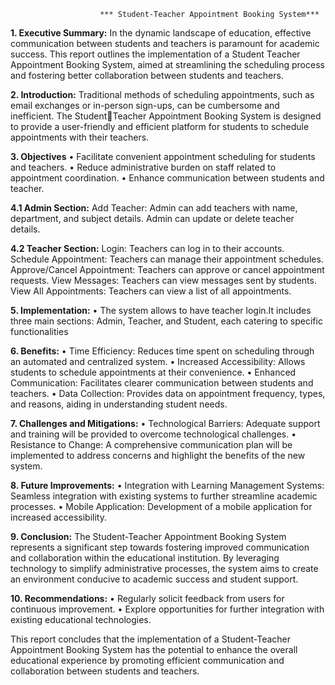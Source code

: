                         *** Student-Teacher Appointment Booking System***
**1. Executive Summary:** In the dynamic landscape of education, effective 
communication between students and teachers is paramount for academic success. This 
report outlines the implementation of a Student Teacher Appointment Booking System, 
aimed at streamlining the scheduling process and fostering better collaboration 
between students and teachers.


**2. Introduction:** Traditional methods of scheduling appointments, such as email 
exchanges or in-person sign-ups, can be cumbersome and inefficient. The StudentTeacher Appointment Booking System is designed to provide a user-friendly and 
efficient platform for students to schedule appointments with their teachers.

**3. Objectives**
• Facilitate convenient appointment scheduling for students and teachers.
• Reduce administrative burden on staff related to appointment coordination.
• Enhance communication between students and teacher.

**4.1 Admin Section:**
Add Teacher:
Admin can add teachers with name, department, and subject details.
Admin can update or delete teacher details.


**4.2 Teacher Section:**
Login:
Teachers can log in to their accounts.
Schedule Appointment: 
Teachers can manage their appointment schedules.
Approve/Cancel Appointment:
Teachers can approve or cancel appointment requests.
View Messages:
Teachers can view messages sent by students.
View All Appointments: 
Teachers can view a list of all appointments.


**5. Implementation:**
• The system allows to have teacher login.It includes three main sections: Admin, 
Teacher, and Student, each catering to specific functionalities


**6. Benefits:**
• Time Efficiency: Reduces time spent on scheduling through an automated and 
centralized system.
• Increased Accessibility: Allows students to schedule appointments at their 
convenience.
• Enhanced Communication: Facilitates clearer communication between students 
and teachers.
• Data Collection: Provides data on appointment frequency, types, and reasons, 
aiding in understanding student needs.


**7. Challenges and Mitigations:**
• Technological Barriers: Adequate support and training will be provided to 
overcome technological challenges.
• Resistance to Change: A comprehensive communication plan will be 
implemented to address concerns and highlight the benefits of the new system.


**8. Future Improvements:**
• Integration with Learning Management Systems: Seamless integration with 
existing systems to further streamline academic processes.
• Mobile Application: Development of a mobile application for increased 
accessibility.


**9. Conclusion:** The Student-Teacher Appointment Booking System represents a 
significant step towards fostering improved communication and collaboration within the 
educational institution. By leveraging technology to simplify administrative processes, 
the system aims to create an environment conducive to academic success and student 
support.


**10. Recommendations:**
• Regularly solicit feedback from users for continuous improvement.
• Explore opportunities for further integration with existing educational 
technologies.

This report concludes that the implementation of a Student-Teacher Appointment 
Booking System has the potential to enhance the overall educational experience by 
promoting efficient communication and collaboration between students and teachers.
